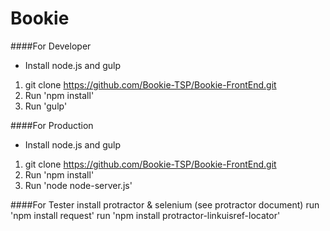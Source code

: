 # Bookie

####For Developer
- Install node.js and gulp

1. git clone https://github.com/Bookie-TSP/Bookie-FrontEnd.git
2. Run 'npm install'
3. Run 'gulp'

####For Production 
- Install node.js and gulp

1. git clone https://github.com/Bookie-TSP/Bookie-FrontEnd.git
2. Run 'npm install'
3. Run 'node node-server.js'

####For Tester
install protractor & selenium (see protractor document)
run 'npm install request'
run 'npm install protractor-linkuisref-locator'

